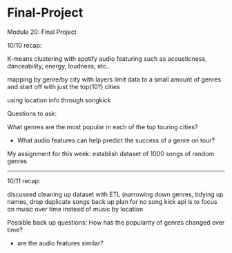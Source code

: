 # Final-Project
Module 20: Final Project


10/10 recap:

K-means clustering with spotify audio featuring such as acousticness, danceability, energy, loudness, etc..

mapping by genre/by city with layers
limit data to a small amount of genres and start off with just the top(10?) cities

using location info through songkick



Questions to ask:

What genres are the most popular in each of the top touring cities?
  - What audio features can help predict the success of a genre on tour?

My assignment for this week:
establish dataset of 1000 songs of random genres

----------

10/11 recap:

discussed cleaning up dataset with ETL (narrowing down genres, tidying up names, drop duplicate songs
back up plan for no song kick api is to focus on music over time instead of music by location

Possible back up questions:
How has the popularity of genres changed over time?
  - are the audio features similar?



